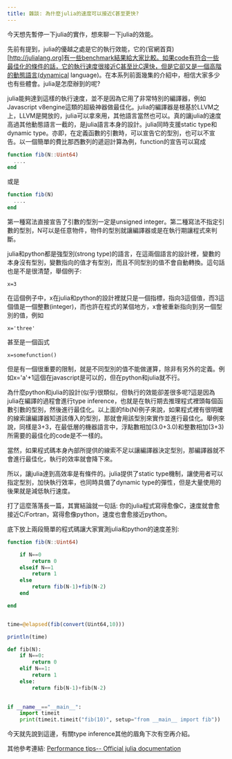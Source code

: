 ```yaml
---
title: 雜談: 為什麼julia的速度可以接近C甚至更快?
---
```


今天想先暫停一下julia的實作，想來聊一下julia的效能。

先前有提到，julia的優越之處是它的執行效能，它的(官網首頁)[http://julialang.org]有一些benchmark結果給大家比較。如果code有符合一些最佳化的條件的話，它的執行速度很接近C甚至比C還快，但是它卻又是一個高階的動態語言(dynamical language)。在本系列前面幾集的介紹中，相信大家多少也有些體會。julia是怎麼辦到的呢?

julia能夠達到這樣的執行速度，並不是因為它用了非常特別的編譯器，例如Javascript v8engine這類的超級神器做最佳化。julia的編譯器是根基於LLVM之上，LLVM是開放的，julia可以拿來用，其他語言當然也可以。真的讓julia的速度高過其他動態語言一截的，是julia語言本身的設計。julia同時支援static type和dynamic type。亦即，在定義函數的引數時，可以宣告它的型別，也可以不宣告。以一個簡單的費比那西數列的遞迴計算為例，function的宣告可以寫成


```julia
function fib(N::Uint64)
  ....
end
```

或是

```julia
function fib(N)
  ....
end
```

第一種寫法直接宣告了引數的型別一定是unsigned integer。第二種寫法不指定引數的型別，N可以是任意物件，物件的型別就讓編譯器或是在執行期讓程式來判斷。

julia和python都是強型別(strong type)的語言，在這兩個語言的設計裡，變數的本身沒有型別，變數指向的值才有型別，而且不同型別的值不會自動轉換。這句話也是不是很清楚，舉個例子:

```
x=3
```
在這個例子中，x在julia和python的設計裡就只是一個指標，指向3這個值，而3這個值是一個整數(integer)，而也許在程式的某個地方，x會被重新指向到另一個型別的值，例如

```
x='three'
```
甚至是一個函式
```
x=somefunction()
```
但是有一個很重要的限制，就是不同型別的值不能做運算，除非有另外的定義。例如x='a'+1這個在javascript是可以的，但在python和julia就不行。

為什麼python和julia的設計(似乎)很類似，但執行的效能卻差很多呢?這是因為julia在編譯的過程會進行type inference，也就是在執行期去推理程式裡頭每個函數引數的型別，然後進行最佳化。以上面的fib(N)例子來說，如果程式裡有很明確的線索讓編譯器知道該傳入的型別，那就會用該型別來實作並進行最佳化。舉例來說，同樣是3+3，在最低層的機器語言中，浮點數相加(3.0+3.0)和整數相加(3+3)所需要的最佳化的code是不一樣的。

當然，如果程式碼本身內部所提供的線索不足以讓編譯器決定型別，那編譯器就不會進行最佳化，執行的效率就會降下來。

所以，讓julia達到高效率是有條件的。julia提供了static type機制，讓使用者可以指定型別，加快執行效率，也同時具備了dynamic type的彈性，但是大量使用的後果就是減低執行速度。

打了這麼落落長一篇，其實結論就一句話: 你的julia程式寫得愈像C，速度就會愈接近C/Fortran，寫得愈像python，速度也會愈接近python。

底下放上兩段簡單的程式碼讓大家實測julia和python的速度差別:

```julia
function fib(N::Uint64)

	if N==0
		return 0
	elseif N==1
		return 1
	else
		return fib(N-1)+fib(N-2)
	end

end


time=@elapsed(fib(convert(Uint64,10)))

println(time)
```

```python
def fib(N):
	if N==0:
		return 0
	elif N==1:
		return 1
	else:
		return fib(N-1)+fib(N-2)
	

if __name__=="__main__":
	import timeit
	print(timeit.timeit("fib(10)", setup="from __main__ import fib"))
```

今天就先說到這邊，有關type inference其他的眉角下次有空再介紹。

其他參考連結:
[Performance tips-- Official julia documentation](http://docs.julialang.org/en/release-0.3/manual/performance-tips/)



